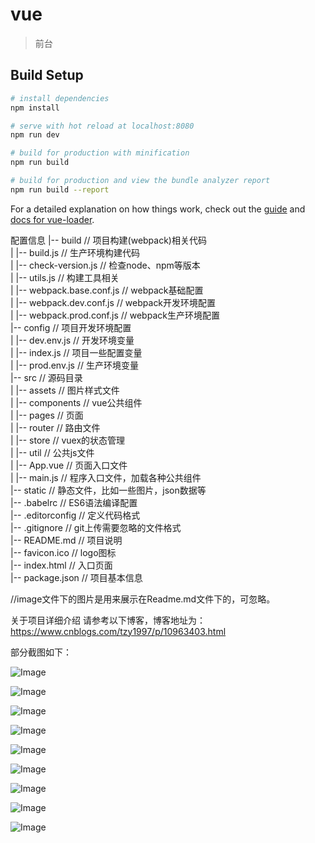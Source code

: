 # vue

>前台

## Build Setup

``` bash
# install dependencies
npm install

# serve with hot reload at localhost:8080
npm run dev

# build for production with minification
npm run build

# build for production and view the bundle analyzer report
npm run build --report
```

For a detailed explanation on how things work, check out the [guide](http://vuejs-templates.github.io/webpack/) and [docs for vue-loader](http://vuejs.github.io/vue-loader).

配置信息
|-- build       // 项目构建(webpack)相关代码  
| |-- build.js              // 生产环境构建代码  
| |-- check-version.js      // 检查node、npm等版本  
| |-- utils.js              // 构建工具相关  
| |-- webpack.base.conf.js  // webpack基础配置  
| |-- webpack.dev.conf.js   // webpack开发环境配置  
| |-- webpack.prod.conf.js  // webpack生产环境配置  
|-- config    // 项目开发环境配置  
| |-- dev.env.js            // 开发环境变量  
| |-- index.js              // 项目一些配置变量  
| |-- prod.env.js           // 生产环境变量  
|-- src // 源码目录  
| |-- assets                // 图片样式文件  
| |-- components            // vue公共组件  
| |-- pages                 // 页面  
| |-- router                // 路由文件  
| |-- store                 // vuex的状态管理  
| |-- util                  // 公共js文件  
| |-- App.vue               // 页面入口文件  
| |-- main.js               // 程序入口文件，加载各种公共组件  
|-- static                  // 静态文件，比如一些图片，json数据等  
|-- .babelrc                // ES6语法编译配置  
|-- .editorconfig           // 定义代码格式  
|-- .gitignore              // git上传需要忽略的文件格式  
|-- README.md               // 项目说明  
|-- favicon.ico             // logo图标  
|-- index.html              // 入口页面  
|-- package.json            // 项目基本信息  

//image文件下的图片是用来展示在Readme.md文件下的，可忽略。

关于项目详细介绍   请参考以下博客，博客地址为：https://www.cnblogs.com/tzy1997/p/10963403.html

部分截图如下：


![Image](https://github.com/tzy13755126023/309-Client/blob/master/images/login-Client.png)

![Image](https://github.com/tzy13755126023/309-Client/blob/master/images/register-Client.png)

![Image](https://github.com/tzy13755126023/309-Client/blob/master/images/mine-Client.png)

![Image](https://github.com/tzy13755126023/309-Client/blob/master/images/client5.png)

![Image](https://github.com/tzy13755126023/309-Client/blob/master/images/我的收藏.png)

![Image](https://github.com/tzy13755126023/309-Client/blob/master/images/client1.jpg)

![Image](https://github.com/tzy13755126023/309-Client/blob/master/images/client2.png)

![Image](https://github.com/tzy13755126023/309-Client/blob/master/images/client3.jpg)

![Image](https://github.com/tzy13755126023/309-Client/blob/master/images/client4.png)
